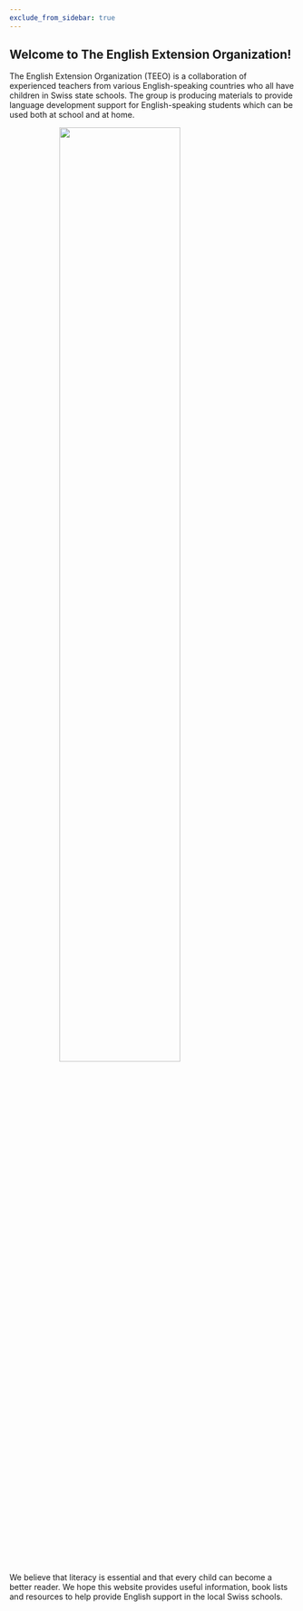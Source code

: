 ```yaml
---
exclude_from_sidebar: true
---
```


## Welcome to The English Extension Organization! 


The English Extension Organization (TEEO) is a collaboration of experienced teachers from various English-speaking countries who all have children in Swiss state schools. The group is producing materials to provide language development support for English-speaking students which can be used both at school and at home.  

<img src="https://i.imgur.com/msRysTK.png" width="65%" style="display:block;margin-left:auto;margin-right:auto;"/>

We believe that literacy is essential and that every child can become a better reader.  We hope this website provides useful information, book lists and resources to help provide English support in the local Swiss schools.  

<!--stackedit_data:
eyJoaXN0b3J5IjpbLTE2MjQ3NDYyNzAsLTEwNTMzOTc0MDEsLT
E2MjQ3NDYyNzAsNzMwNTI4ODI4LC05NTM4NTQyNzUsLTk1Mzg1
NDI3NSwtMjkzODA1NjAwLDE0NzU0Njk1MDgsLTE3Njc2NDc4Mj
gsLTExNzA3MDM1NjZdfQ==
-->